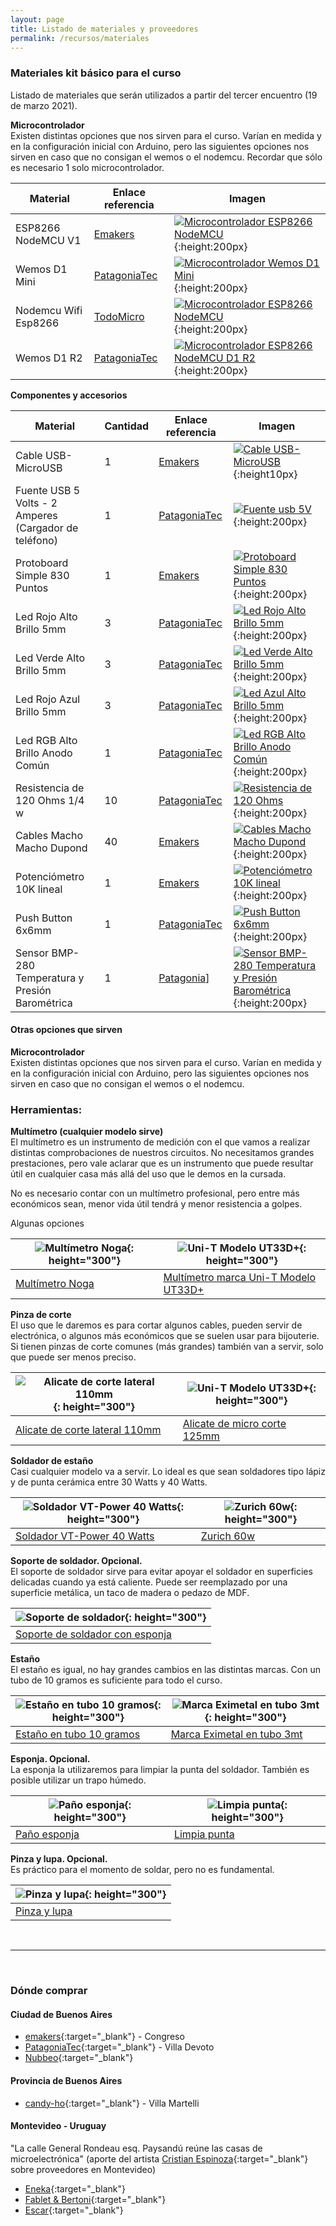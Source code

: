 ```yaml
---
layout: page
title: Listado de materiales y proveedores
permalink: /recursos/materiales
---
```


### Materiales kit básico para el curso
Listado de materiales que serán utilizados a partir del tercer encuentro (19 de marzo 2021).  

**Microcontrolador**  
Existen distintas opciones que nos sirven para el curso. Varían en medida y en la configuración inicial con Arduino, pero las siguientes opciones nos sirven en caso que no consigan el wemos o el nodemcu. Recordar que sólo es necesario 1 solo microcontrolador.

| Material | Enlace referencia | Imagen |
|----------|--------------------|---------|
|ESP8266 NodeMCU V1 | [Emakers](https://www.emakers.com.ar/tienda/comunicaciones-wireless-y-rf/wifi/modulo-p-arduino-nodemcu-wifi-esp8266-v3?q=M%C3%B3dulo%20P/%20Arduino%20Nodemcu%20Wifi%20Esp8266%20V3) | [![Microcontrolador ESP8266 NodeMCU](/assets/images/nodemcuv1.jpeg "Microcontroladores")](/assets/images/nodemcuv1.jpeg){:height:200px} |
|Wemos D1 Mini | [PatagoniaTec][wemos-patagonia] | [![Microcontrolador Wemos D1 Mini](/assets/images/wemosd1mini.png "Microcontroladores")](/assets/images/wemosd1mini.png){:height:200px} |
|Nodemcu Wifi Esp8266 | [TodoMicro][nodemcu-todomicro] | [![Microcontrolador ESP8266 NodeMCU](/assets/images/nodemcuv1.jpeg "Microcontroladores")](/assets/images/nodemcuv1.jpeg){:height:200px} |
|Wemos D1 R2 | [PatagoniaTec][wemosd1r2-patagonia] | [![Microcontrolador ESP8266 NodeMCU D1 R2](/assets/images/wemosd1r2.jpg "Microcontroladores")](/assets/images/wemosd1r2.jpg){:height:200px} |



**Componentes y accesorios**  

| Material | Cantidad | Enlace referencia | Imagen |
|----------|----------|--------------------|---------|
|Cable USB-MicroUSB | 1 | [Emakers](https://www.emakers.com.ar/tienda/fuentes-baterias-y-cargadores/cargadores/cable-de-carga-microusb-de-1m) | [![Cable USB-MicroUSB](/assets/images/cableusbmicrousb.jpeg "Cable usb-microusb")](/assets/images/cableusbmicrousb.jpeg){:height10px} |
|Fuente USB 5 Volts - 2 Amperes (Cargador de teléfono) | 1 | [PatagoniaTec](https://compras.patagoniatec.com/productos/fuente-switching-5v-2a-usb-fullenergy-de-pared/)| [![Fuente usb 5V](/assets/images/fuenteusb.jpeg "Fuente usb 5V")](/assets/images/fuenteusb.jpeg){:height:200px} |
|Protoboard Simple 830 Puntos | 1 | [Emakers](https://www.emakers.com.ar/tienda/prototipado/breadboards-y-protoboards/protoboard-breadboard-simple-830-puntos) | [![Protoboard Simple 830 Puntos](/assets/images/protoboard.jpeg "Protoboard Simple 830 Puntos")](/assets/images/protoboard.jpeg){:height:200px} |
|Led Rojo Alto Brillo 5mm | 3 | [PatagoniaTec](https://compras.patagoniatec.com/productos/led-rojo-5mm-alto-brillo/) | [![Led Rojo Alto Brillo 5mm](/assets/images/led5mm.jpeg "Led Rojo Alto Brillo 5mm")](/assets/images/led5mm.jpeg){:height:200px} |
|Led Verde Alto Brillo 5mm | 3 | [PatagoniaTec](https://compras.patagoniatec.com/productos/led-verde-5mm-alto-brillo/) | [![Led Verde Alto Brillo 5mm](/assets/images/led5mm.jpeg "Led Verde Alto Brillo 5mm")](/assets/images/led5mm.jpeg){:height:200px} |
|Led Rojo Azul Brillo 5mm | 3 | [PatagoniaTec](https://compras.patagoniatec.com/productos/led-azul-5mm-alto-brillo/) | [![Led Azul Alto Brillo 5mm](/assets/images/led5mm.jpeg "Led Azul Alto Brillo 5mm")](/assets/images/led5mm.jpeg){:height:200px} |
|Led RGB Alto Brillo Anodo Común | 1 | [PatagoniaTec](https://compras.patagoniatec.com/productos/led-rgb-5mm-alto-brillo-anodo-comun/) | [![Led RGB Alto Brillo Anodo Común](/assets/images/ledrgb.jpeg "Led RGB Alto Brillo Anodo Común")](/assets/images/ledrgb.jpeg){:height:200px} |
|Resistencia de 120 Ohms 1/4 w | 10 | [PatagoniaTec](https://compras.patagoniatec.com/productos/120k-resistencias-5-1-4w-carbon-film-e24-dip-120kohm-ptec/) | [![Resistencia de 120 Ohms](/assets/images/resistencia120.jpeg "Resistencia de 120 Ohms")](/assets/images/resistencia120.jpeg){:height:200px}|
|Cables Macho Macho Dupond | 40 | [Emakers](https://compras.patagoniatec.com/productos/kit-40-cables-dupont-10cm-macho-macho/) | [![Cables Macho Macho Dupond](/assets/images/dupont.jpeg "Cables Macho Macho Dupond")](/assets/images/dupont.jpeg){:height:200px} |
|Potenciómetro 10K lineal | 1 | [Emakers](https://www.emakers.com.ar/tienda/componentes-electronicos/potenciometros/potenciometro-lineal-50k-1v-pote) | [![Potenciómetro 10K lineal](/assets/images/potenciometro50k.jpeg "Potenciómetro 10K lineal")](/assets/images/potenciometro50j.jpeg){:height:200px} |
|Push Button 6x6mm | 1 | [PatagoniaTec](https://compras.patagoniatec.com/productos/boton-pulsador-de-4-pines-6x6x9-5/)| [![Push Button 6x6mm](/assets/images/pushbutton.jpeg "Push Button 10mm")](/assets/images/pushbutton.jpeg){:height:200px} |
|Sensor BMP-280 Temperatura y Presión Barométrica | 1 | [Patagonia](https://compras.patagoniatec.com/productos/bmp280-mejor-que-bmp180-presion-barometrica-temperatura-ptec/)] | [![Sensor BMP-280 Temperatura y Presión Barométrica](/assets/images/bmp280.jpeg "Sensor BMP-280 Temperatura y Presión Barométrica")](/assets/images/bmp280.jpeg){:height:200px} |

#### Otras opciones que sirven  

**Microcontrolador**  
Existen distintas opciones que nos sirven para el curso. Varían en medida y en la configuración inicial con Arduino, pero las siguientes opciones nos sirven en caso que no consigan el wemos o el nodemcu.



### Herramientas:
**Multímetro (cualquier modelo sirve)**  
El multímetro es un instrumento de medición con el que vamos a realizar distintas comprobaciones de nuestros circuitos. No necesitamos grandes prestaciones, pero vale aclarar que es un instrumento que puede resultar útil en cualquier casa más allá del uso que le demos en la cursada.

No es necesario contar con un multímetro profesional, pero entre más económicos sean, menor vida útil tendrá y menor resistencia a golpes.

Algunas opciones

| ![Multímetro Noga](/assets/images/multimetronoga.jpeg){: height="300"} | ![Uni-T Modelo UT33D+](/assets/images/multimetrout33.jpeg){: height="300"} |
|--|--|
|[Multímetro Noga][multimetro-noga] | [Multímetro marca Uni-T Modelo UT33D+][multimetro-unit]|


**Pinza de corte**  
El uso que le daremos es para cortar algunos cables, pueden servir de electrónica, o algunos más económicos que se suelen usar para bijouterie. Si tienen pinzas de corte comunes (más grandes) también van a servir, solo que puede ser menos preciso.

| ![Alicate de corte lateral 110mm](/assets/images/alicate-emakers.jpg){: height="300"} | ![Uni-T Modelo UT33D+](/assets/images/alicate.jpg){: height="300"} |
|--|--|
|[Alicate de corte lateral 110mm][alicate-emakers] | [Alicate de micro corte 125mm][alicate]|


**Soldador de estaño**  
Casi cualquier modelo va a servir. Lo ideal es que sean soldadores tipo lápiz y de punta cerámica entre 30 Watts y 40 Watts. 

| ![Soldador VT-Power 40 Watts](/assets/images/soldadorvtpower.png){: height="300"} | ![Zurich 60w](/assets/images/soldadorzurich.jpeg){: height="300"} |
|--|--|
|[Soldador VT-Power 40 Watts][soldador-vt] | [Zurich 60w][soldador-zurich]|

**Soporte de soldador. Opcional.**  
El soporte de soldador sirve para evitar apoyar el soldador en superficies delicadas cuando ya está caliente. Puede ser reemplazado por una superficie metálica, un taco de madera o pedazo de MDF. 

| ![Soporte de soldador](/assets/images/soportesoldador.jpeg){: height="300"} |
|--|
|[Soporte de soldador con esponja](https://www.emakers.com.ar/tienda/herramientas/bases-de-soldador/soporte-psoldador-chapa-cesponja) | 

**Estaño**  
El estaño es igual, no hay grandes cambios en las distintas marcas. Con un tubo de 10 gramos es suficiente para todo el curso.

| ![Estaño en tubo 10 gramos](/assets/images/estanio.jpeg){: height="300"} | ![Marca Eximetal en tubo 3mt](/assets/images/estanio-eximetal.jpeg){: height="300"} |
|--|--|
|[Estaño en tubo 10 gramos][estanio-tubo] | [Marca Eximetal en tubo 3mt][estanio-tubo-2]|

**Esponja. Opcional.**  
La esponja la utilizaremos para limpiar la punta del soldador. También es posible utilizar un trapo húmedo.

| ![Paño esponja](/assets/images/esponja1.jpeg){: height="300"} | ![Limpia punta](/assets/images/limpiapunta.jpeg){: height="300"} |
|--|--|
|[Paño esponja][panio-esponja] | [Limpia punta][limpia-punta]|

**Pinza y lupa. Opcional.**  
Es práctico para el momento de soldar, pero no es fundamental.

| ![Pinza y lupa](/assets/images/pinzalupa.jpeg){: height="300"} |
|--|
|[Pinza y lupa](https://compras.patagoniatec.com/productos/soporte-multiproposito-con-lupa-2-5x/) |


<br> 

---

<br>  

### Dónde comprar

#### Ciudad de Buenos Aires
- [emakers](){:target="_blank"} - Congreso
- [PatagoniaTec](https://compras.patagoniatec.com/){:target="_blank"} - Villa Devoto
- [Nubbeo](https://www.nubbeo.com.ar/){:target="_blank"}

#### Provincia de Buenos Aires
- [candy-ho](https://candy-ho.com/){:target="_blank"} - Villa Martelli

#### Montevideo - Uruguay  
"La calle General Rondeau esq. Paysandú reúne las casas de microelectrónica" (aporte del artista [Cristian Espinoza](https://fabulasmecanicas.com/){:target="_blank"} sobre proveedores en Montevideo)

- [Eneka](https://www.eneka.com.uy){:target="_blank"}
- [Fablet & Bertoni](http://www.fabletybertoni.com/landing/){:target="_blank"}
- [Escar](http://www.escar.com.uy/){:target="_blank"}

<!-- Enlaces -->
[soldador-zurich]:https://articulo.mercadolibre.com.ar/MLA-871534837-soldador-de-estano-lapiz-punta-ceramica-60w-zurich-_JM#position=15&type=item&tracking_id=48feedd0-e2a9-4814-b9d1-c1573dbeadae
[soldador-vt]: https://articulo.mercadolibre.com.ar/MLA-824304289-soldador-lapiz-40-watts-estano-electronica-vt-power-_JM#position=30&type=item&tracking_id=6aba071f-fa83-4abf-bf86-ceab78c41138
[estanio-tubo]: https://articulo.mercadolibre.com.ar/MLA-897318412-tubo-tubito-de-estano-10g-para-soldador-electronica-1-htec-_JM#position=4&type=item&tracking_id=63d35102-14b5-40d5-a696-9979ee64f61b
[estanio-tubo-2]:https://compras.patagoniatec.com/productos/estano-eximetal-60-40-sn-pb-3mts-0-8mm-para-soldar/
[panio-esponja]:https://compras.patagoniatec.com/productos/esponja-vegetal-limpia-punta-soldador-5-x-35-cm-ptec/
[limpia-punta]:https://articulo.mercadolibre.com.ar/MLA-883381984-limpia-punta-esponja-de-soldador-lapiz-cautin-estano-kethor-_JM#position=2&type=item&tracking_id=c1583a7e-da9e-472e-b1af-5c8bd9160533
[multimetro-noga]: https://compras.patagoniatec.com/productos/tester-digital-noga-dt830-multimetro/
[multimetro-unit]: https://www.emakers.com.ar/tienda/instrumentos-de-medicion/multimetros-digitales/ut33d-plus?q=UT33D-PLUS
[alicate]: https://compras.patagoniatec.com/productos/alicate-de-micro-corte-5-125mm/
[alicate-emakers]: https://www.emakers.com.ar/tienda/herramientas/alicates/alicate-de-corte-lateral-hony-hy-21x-110mm
[wemos-nubbeo]: https://www.nubbeo.com.ar/productos/mini-nodemcu-wemos-d1-wifi-esp8266-esp12f-4mb-uart-arduino-nubbeo/
[wemos-patagonia]: https://compras.patagoniatec.com/productos/wemos-d1-esp12f-esp8266-wifi/
[nodemcu-todomicro]:https://articulo.mercadolibre.com.ar/MLA-856573978-nodemcu-wifi-esp8266-lua-gpio-pwm-i2c-uart-chipset-ch340-_JM#position=1&type=item&tracking_id=095a4c62-5789-437e-948c-5dcf37893d72
[wemosd1r2-patagonia]: https://compras.patagoniatec.com/productos/wemos-d1-esp12f-esp8266-wifi/